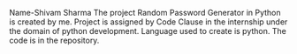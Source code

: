 Name-Shivam Sharma The project Random Password Generator in Python is created by me. Project is assigned by Code Clause in the internship 
under the domain of python development. Language used to create is python. The code is in the repository.

